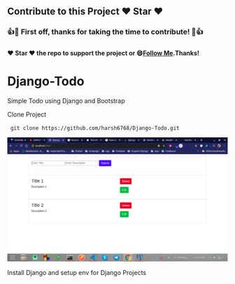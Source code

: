 ## Contribute to this Project :heart: Star :heart:

### :+1::tada: First off, thanks for taking the time to contribute! :tada::+1:

#####
#### :heart: Star :heart: the repo to support the project or :smile:[Follow Me](https://github.com/harsh6768).Thanks!


# Django-Todo
Simple Todo using Django and Bootstrap

Clone Project 

     git clone https://github.com/harsh6768/Django-Todo.git


<img src="https://github.com/harsh6768/Django-Todo/blob/master/Screenshots/Screenshot%20from%202020-05-17%2001-58-44.png" alt="">


Install Django and setup env for Django Projects

